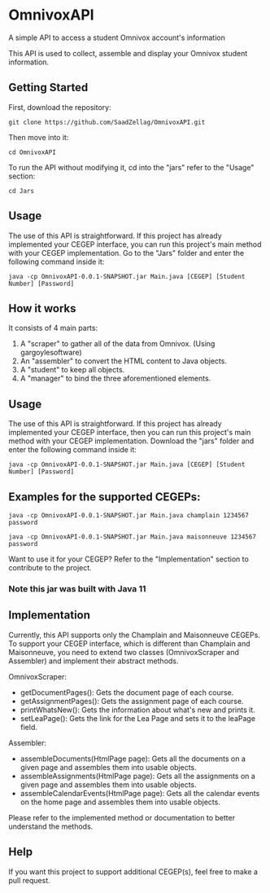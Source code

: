 # OmnivoxAPI
A simple API to access a student Omnivox account's information

This API is used to collect, assemble and display your Omnivox student information. 

## Getting Started
First, download the repository:
```
git clone https://github.com/SaadZellag/OmnivoxAPI.git
```
Then move into it:
```
cd OmnivoxAPI
```
To run the API without modifying it, cd into the "jars" refer to the "Usage" section:
```
cd Jars
```

## Usage
The use of this API is straightforward. If this project has already implemented your CEGEP interface, you can run this project's main method with your CEGEP implementation. Go to the "Jars" folder and enter the following command inside it:
```
java -cp OmnivoxAPI-0.0.1-SNAPSHOT.jar Main.java [CEGEP] [Student Number] [Password]
```

## How it works
It consists of 4 main parts: 
1. A "scraper" to gather all of the data from Omnivox. (Using gargoylesoftware)
2. An "assembler" to convert the HTML content to Java objects.
3. A "student" to keep all objects.
4. A "manager" to bind the three aforementioned elements.

## Usage
The use of this API is straightforward. If this project has already implemented your CEGEP interface, then you can run this project's main method with your CEGEP implementation. Download the "jars" folder and enter the following command inside it:
```
java -cp OmnivoxAPI-0.0.1-SNAPSHOT.jar Main.java [CEGEP] [Student Number] [Password]
```

## Examples for the supported CEGEPs:
```
java -cp OmnivoxAPI-0.0.1-SNAPSHOT.jar Main.java champlain 1234567 password
```
```
java -cp OmnivoxAPI-0.0.1-SNAPSHOT.jar Main.java maisonneuve 1234567 password
```

Want to use it for your CEGEP? Refer to the "Implementation" section to contribute to the project.

### Note this jar was built with Java 11

## Implementation
Currently, this API supports only the Champlain and Maisonneuve CEGEPs. To support your CEGEP interface, which is different than Champlain and Maisonneuve, you need to extend two classes (OmnivoxScraper and Assembler) and implement their abstract methods. 

OmnivoxScraper:
* getDocumentPages(): Gets the document page of each course.
* getAssignmentPages(): Gets the assignment page of each course.
* printWhatsNew(): Gets the information about what's new and prints it.
* setLeaPage(): Gets the link for the Lea Page and sets it to the leaPage field.

Assembler:
* assembleDocuments(HtmlPage page): Gets all the documents on a given page and assembles them into usable objects.
* assembleAssignments(HtmlPage page): Gets all the assignments on a given page and assembles them into usable objects.
* assembleCalendarEvents(HtmlPage page): Gets all the calendar events on the home page and assembles them into usable objects.

Please refer to the implemented method or documentation to better understand the methods.

## Help
If you want this project to support additional CEGEP(s), feel free to make a pull request.
